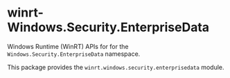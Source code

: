 <!-- warning: Please don't edit this file. It was automatically generated. -->

# winrt-Windows.Security.EnterpriseData

Windows Runtime (WinRT) APIs for for the `Windows.Security.EnterpriseData` namespace.

This package provides the `winrt.windows.security.enterprisedata` module.
